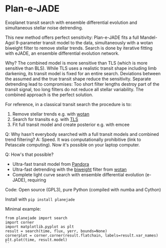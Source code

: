 # Plan-e-JADE
Exoplanet transit search with ensemble differential evolution and simultaneous stellar noise detrending.

This new method offers perfect sensitivity: Plan-e-JADE fits a full Mandel-Agol 9-parameter transit model to the data, simultaneously with a wotan biweight filter to remove stellar trends. Search is done by iterative fitting with eJADE, an ensemble differential evolution network.

Why?
The combined model is more sensitive than TLS (which is more sensitive than BLS). While TLS uses a realistic transit shape including limb darkening, its transit model is fixed for an entire search. Deviations between the assumed and the true transit shape reduce the sensitivity. Separate detrending lead to compromises: Too short filter lengths destroy part of the transit signal, too long filters do not reduce all stellar variability. The combined approach is the perfect solution. 

For reference, in a classical transit search the procedure is to:
1. Remove stellar trends e.g. with [wotan](https://github.com/hippke/wotan)
2. Search for transits e.g. with [TLS](https://github.com/hippke/tls)
3. Fit full transit model and create posterior e.g. with emcee

Q: Why hasn't everybody searched with a full transit models and combined trend filtering?
A: Speed. It was computationally prohibitive (link to Petascale computing). Now it's possible on your laptop computer.

Q: How's that possible?
- Ultra-fast transit model from [Pandora](https://github.com/hippke/pandora)
- Ultra-fast detrending with the [biweight](https://github.com/hippke/wotan/blob/master/tutorials/02%20Sliders.ipynb) filter from [wotan](https://github.com/hippke/wotan)
- Complete light curve search with ensemble differential evolution (e-JADE), requiring 

Code: Open source (GPL3), pure Python (compiled with numba and Cython)

Install with ``pip install planejade``

Minimal example:

```
from planejade import search
import corner
import matplotlib.pyplot as plt
result = search(time, flux, yerr, bounds=None)
cornerplot = corner.corner(result.flatchain, labels=result.var_names)
plt.plot(time, result.model)
``
